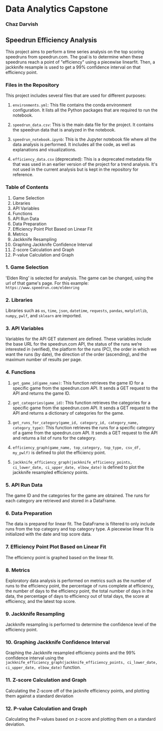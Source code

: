 # Data Analytics Capstone
### Chaz Darvish

## Speedrun Efficiency Analysis

This project aims to perform a time series analysis on the top scoring speedruns from speedrun.com. The goal is to determine when these speedruns reach a point of "efficiency" using a piecewise linearfit. Then, a jackknife resample is used to get a 99% confidence interval on that efficiency point.

### Files in the Repository

This project includes several files that are used for different purposes:

1. `environments.yml`: This file contains the conda environment configuration. It lists all the Python packages that are required to run the notebook.

2. `speedrun_data.csv`: This is the main data file for the project. It contains the speedrun data that is analyzed in the notebook.

3. `speedrun_notebook.ipynb`: This is the Jupyter notebook file where all the data analysis is performed. It includes all the code, as well as explanations and visualizations.

4. `efficiency_data.csv` (deprecated): This is a deprecated metadata file that was used in an earlier version of the project for a trend analysis. It's not used in the current analysis but is kept in the repository for reference.

### Table of Contents
1. Game Selection
2. Libraries
3. API Variables
4. Functions
5. API Run Data
6. Data Preparation
7. Efficiency Point Plot Based on Linear Fit
8. Metrics
9. Jackknife Resampling
10. Graphing Jackknife Confidence Interval
11. Z-score Calculation and Graph
12. P-value Calculation and Graph

### 1. Game Selection
'Elden Ring' is selected for analysis. The game can be changed, using the url of that game's page. For this example: `https://www.speedrun.com/eldenring`

### 2. Libraries
Libraries such as `os`, `time`, `json`, `datetime`, `requests`, `pandas`, `matplotlib`, `numpy`, `pwlf`, and `sklearn` are imported.

### 3. API Variables
Variables for the API GET statement are defined.  These variables include the base URL for the speedrun.com API, the status of the runs we’re interested in (verified), the platform for the runs (PC), the order in which we want the runs (by date), the direction of the order (ascending), and the maximum number of results per page.

### 4. Functions
1. `get_game_id(game_name)`: This function retrieves the game ID for a specific game from the speedrun.com API. It sends a GET request to the API and returns the game ID.
   
2. `get_categories(game_id)`: This function retrieves the categories for a specific game from the speedrun.com API. It sends a GET request to the API and returns a dictionary of categories for the game.
   
3. `get_runs_for_category(game_id, category_id, category_name, category_type)`: This function retrieves the runs for a specific category of a game from the speedrun.com API. It sends a GET request to the API and returns a list of runs for the category.
   
4. `efficiency_graph(game_name, top_category, top_type, csv_df, my_pwlf)` is defined to plot the efficiency point.

5. `jackknife_efficiency_graph(jackknife_efficiency_points, ci_lower_date, ci_upper_date, elbow_date)` is defined to plot the jackknife resampled efficiency points.

### 5. API Run Data
The game ID and the categories for the game are obtained. The runs for each category are retrieved and stored in a DataFrame.

### 6. Data Preparation
The data is prepared for linear fit. The DataFrame is filtered to only include runs from the top category and top category type. A piecewise linear fit is initialized with the date and top score data.

### 7. Efficiency Point Plot Based on Linear Fit
The efficiency point is graphed based on the linear fit.

### 8. Metrics
Exploratory data analysis is performed on metrics such as the number of runs to the efficiency point, the percentage of runs complete at efficiency, the number of days to the efficiency point, the total number of days in the data, the percentage of days to efficiency out of total days, the score at efficiency, and the latest top score.

### 9. Jackknife Resampling
Jackknife resampling is performed to determine the confidence level of the efficiency point.

### 10. Graphing Jackknife Confidence Interval
Graphing the Jackknife resampled efficiency points and the 99% confidence interval using the `jackknife_efficiency_graph(jackknife_efficiency_points, ci_lower_date, ci_upper_date, elbow_date)` function.

### 11. Z-score Calculation and Graph
Calculating the Z-score off of the jacknife efficiency points, and plotting them against a standard deviation

### 12. P-value Calculation and Graph
Calculating the P-values based on z-score and plotting them on a standard deviation.